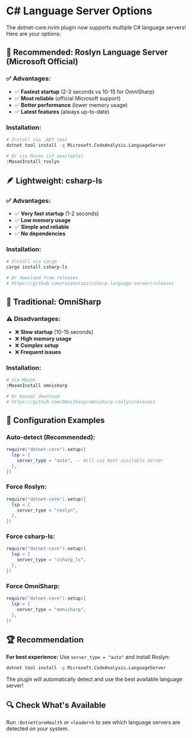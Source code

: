 # C# Language Server Options

The dotnet-core.nvim plugin now supports multiple C# language servers! Here are your options:

## 🚀 **Recommended: Roslyn Language Server (Microsoft Official)**

### ✅ **Advantages:**
- ✅ **Fastest startup** (2-3 seconds vs 10-15 for OmniSharp)
- ✅ **Most reliable** (official Microsoft support)
- ✅ **Better performance** (lower memory usage)
- ✅ **Latest features** (always up-to-date)

### **Installation:**
```bash
# Install via .NET tool
dotnet tool install -g Microsoft.CodeAnalysis.LanguageServer

# Or via Mason (if available)
:MasonInstall roslyn
```

## 🪶 **Lightweight: csharp-ls**

### ✅ **Advantages:**
- ✅ **Very fast startup** (1-2 seconds)
- ✅ **Low memory usage**
- ✅ **Simple and reliable**
- ✅ **No dependencies**

### **Installation:**
```bash
# Install via cargo
cargo install csharp-ls

# Or download from releases
# https://github.com/razzmatazz/csharp-language-server/releases
```

## 🔧 **Traditional: OmniSharp**

### ⚠️ **Disadvantages:**
- ❌ **Slow startup** (10-15 seconds)
- ❌ **High memory usage**
- ❌ **Complex setup**
- ❌ **Frequent issues**

### **Installation:**
```bash
# Via Mason
:MasonInstall omnisharp

# Or manual download
# https://github.com/OmniSharp/omnisharp-roslyn/releases
```

## 🎯 **Configuration Examples**

### **Auto-detect (Recommended):**
```lua
require("dotnet-core").setup({
  lsp = {
    server_type = "auto", -- Will use best available server
  },
})
```

### **Force Roslyn:**
```lua
require("dotnet-core").setup({
  lsp = {
    server_type = "roslyn",
  },
})
```

### **Force csharp-ls:**
```lua
require("dotnet-core").setup({
  lsp = {
    server_type = "csharp_ls",
  },
})
```

### **Force OmniSharp:**
```lua
require("dotnet-core").setup({
  lsp = {
    server_type = "omnisharp",
  },
})
```

## 🏆 **Recommendation**

**For best experience:** Use `server_type = "auto"` and install Roslyn:

```bash
dotnet tool install -g Microsoft.CodeAnalysis.LanguageServer
```

The plugin will automatically detect and use the best available language server!

## 🔍 **Check What's Available**

Run `:DotnetCoreHealth` or `<leader>h` to see which language servers are detected on your system.
